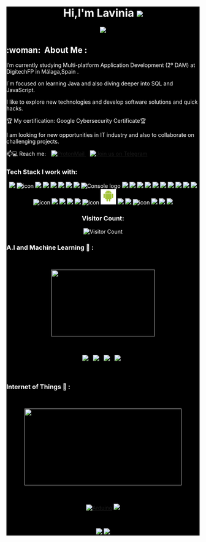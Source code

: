 <!-- If you enjoyed this, please consider giving a star to the repository on my GitHub profile. -->
<div style="background-color: black; color: white;">
  <!-- Welcome -->
  
 <h1  align="center">Hi,I'm Lavinia  <img src="https://media.giphy.com/media/hvRJCLFzcasrR4ia7z/giphy.gif" width="30"></h1>

  <!-- Typing Text -->
  <p align="center">
  <img src="https://readme-typing-svg.herokuapp.com?font=ROBOT&duration=2500&size=20&color=39FF14&background=000000&center=true&vCenter=true&width=490&lines=%3E+I'm+a+Junior+Full+Stack+Developer.">
  <h2> :woman: &nbsp;About Me : </h2>

 I’m currently studying Multi-platform Application Development (2º DAM) at DigitechFP in Málaga,Spain .
 <p align="left"> I´m focused on learning Java and also diving deeper into SQL and JavaScript.

  I like to explore new technologies and develop software solutions and quick hacks.
  
 <p align="left"> 🏆 My certification: Google Cybersecurity Certificate🏆

  </p> I am looking for new opportunities in IT industry and also to collaborate on challenging projects.
  
   <p style="display: flex; align-items: center; margin: 0;">
     
 📫💻 Reach me:
  <a href="mailto:lavinia_bacaru@protonmail.com" style="margin-left: 10px;">
    <img src="https://img.shields.io/badge/Email-Me%20via%20ProtonMail-blue" alt="ProtonMail" />
  </a>
  <a href="https://t.me/codewithlavi" style="margin-left: 10px;">
  <img src="https://img.shields.io/badge/Join%20Us%20on-Telegram-blue" alt="Join us on Telegram" />
  </a>
  </p>

  
  ### Tech Stack I work with:
  <span> 
  <p align='center'>
  <img src="https://img.shields.io/badge/assembly%20script-%23000000.svg?style=for-the-badge&logo=assemblyscript&logoColor=white">
   <img src="https://techstack-generator.vercel.app/python-icon.svg" alt="icon" width="40" height="50"/>
  <img src="https://img.shields.io/badge/jupyter-%23FA0F00.svg?style=for-the-badge&logo=jupyter&logoColor=white"/>
  <img src="https://img.shields.io/badge/pycharm-143?style=for-the-badge&logo=pycharm&logoColor=black&color=black&labelColor=green"/>
  <img src="https://img.shields.io/badge/Anaconda-%2344A833.svg?style=for-the-badge&logo=anaconda&logoColor=white">
  <img src="https://img.shields.io/badge/virtualbox-183A61.svg?style=for-the-badge&logo=virtualbox&logoColor=white">
  <img src="https://img.shields.io/badge/Kali-268BEE?style=for-the-badge&logo=kalilinux&logoColor=white">
   <img src="https://img.shields.io/badge/Linux-FCC624?style=for-the-badge&logo=linux&logoColor=black">
  <img src="https://img.icons8.com/color/48/000000/console.png" width="35" alt="Console logo"/>
  <img src="https://img.shields.io/badge/splunk-%23000000.svg?style=for-the-badge&logo=splunk&logoColor=white">
  <img src="https://img.shields.io/badge/Metasploit-%232596CD.svg?style=flat&logo=metasploit&logoColor=white">
  <img src="https://img.shields.io/badge/OWASP%20ZAP-%2300549E.svg?style=flat&logo=zap&logoColor=white"">
  <img src="https://img.shields.io/badge/c++-%2300599C.svg?style=for-the-badge&logo=c%2B%2B&logoColor=white"> 
  <img src="https://img.shields.io/badge/c%23-%23239120.svg?style=for-the-badge&logo=csharp&logoColor=white"> 
  <img src="https://img.shields.io/badge/HTML5-E34F26?style=for-the-badge&logo=html5&logoColor=white">
  <img src="https://img.shields.io/badge/CSS3-1572B6?style=for-the-badge&logo=css3&logoColor=white">
  <img src="https://img.shields.io/badge/JavaScript-F7DF1E?style=for-the-badge&logo=javascript&logoColor=black">
  <img src="https://img.shields.io/badge/Visual%20Studio%20Code-0078d7.svg?style=for-the-badge&logo=visual-studio-code&logoColor=white"/>
   <img src="https://img.shields.io/badge/bootstrap-%238511FA.svg?style=for-the-badge&logo=bootstrap&logoColor=white">
   <img src="https://techstack-generator.vercel.app/mysql-icon.svg" alt="icon" width="40" height="40" />
   <img src="https://img.shields.io/badge/figma-%23F24E1E.svg?style=for-the-badge&logo=figma&logoColor=white">
   <img src="https://img.shields.io/badge/blender-%23F5792A.svg?style=for-the-badge&logo=blender&logoColor=white">
   <img src="https://img.shields.io/badge/unity-%23000000.svg?style=for-the-badge&logo=unity&logoColor=white">
   <img src="https://img.shields.io/badge/unrealengine-%23313131.svg?style=for-the-badge&logo=unrealengine&logoColor=white">
   <img src="https://techstack-generator.vercel.app/java-icon.svg" alt="icon" width="40" height="40"/>
   <img src="https://raw.githubusercontent.com/devicons/devicon/master/icons/android/android-original-wordmark.svg" alt="android" width="40" height="40"/>
  <img src="https://img.shields.io/badge/NetBeansIDE-1B6AC6.svg?style=for-the-badge&logo=apache-netbeans-ide&logoColor=white"/>
  <img src="https://img.shields.io/badge/PHP-777BB4?style=for-the-badge&logo=php&logoColor=white">
  <img src="https://techstack-generator.vercel.app/docker-icon.svg" alt="icon" width="40" height="40" />
  <img src="https://img.shields.io/badge/kubernetes-326CE5.svg?style=for-the-badge&logo=kubernetes&logoColor=white"/>
   <img src="https://img.shields.io/badge/apache-%23D42029.svg?style=for-the-badge&logo=apache&logoColor=white"/>
  <img src="https://img.shields.io/badge/jenkins-D24939.svg?style=for-the-badge&logo=jenkins&logoColor=white"/>  
  </span>
<div align="center">
<h3 align="center">Visitor Count: </h3> 

![Visitor Count](https://profile-counter.glitch.me/codewithlavi/count.svg)

 </div>

  
### A.I and Machine Learning 🤖 :
<br>
<p align='center'>
<img src="https://media.giphy.com/media/QyJTDR8VkUtyKHNPm9/giphy.gif" width="270" height="174" frameBorder="0" class="giphy-embed" allowFullScreen></img></p>
<br>
<p align='center'>
<img src="https://img.shields.io/badge/numpy-%23013243.svg?style=for-the-badge&logo=numpy&logoColor=white">&nbsp;&nbsp;
<img src="https://img.shields.io/badge/pandas-%23150458.svg?style=for-the-badge&logo=pandas&logoColor=white">&nbsp;&nbsp;
<img src="https://img.shields.io/badge/Keras-%23D00000.svg?style=for-the-badge&logo=Keras&logoColor=white">&nbsp;&nbsp;
<img src="https://img.shields.io/badge/TensorFlow-%23FF6F00.svg?style=for-the-badge&logo=TensorFlow&logoColor=white">&nbsp;&nbsp;
</p>
<br>
  
### Internet of Things 🔌 :
<br>
<p align='center'>
<img src="https://media.giphy.com/media/llDQjVIHqiXkeIJgrK/giphy.gif" width="410" height="200" frameBorder="0" class="giphy-embed" allowFullScreen></img></p>
<br>
<p align='center'>
 <a href="#"><img alt="Arduino" src="https://img.shields.io/badge/-Arduino-00979D?style=for-the-badge&logo=Arduino&logoColor=white)" /></a> 
<img src="https://img.shields.io/badge/-RaspberryPi-C51A4A?style=for-the-badge&logo=Raspberry-Pi"> 
</p>
<br>
<p align="center">
<a href="https://github.com/codewithlavi">
  <img height="180em" src="https://github-readme-stats-eight-theta.vercel.app/api?username=codewithlavi&show_icons=true&theme=algolia&include_all_commits=true&count_private=true"/>
  <img height="180em" src="https://github-readme-stats-eight-theta.vercel.app/api/top-langs/?username=codewithlavi&layout=compact&langs_count=8&theme=algolia"/>
</a>
</div>
